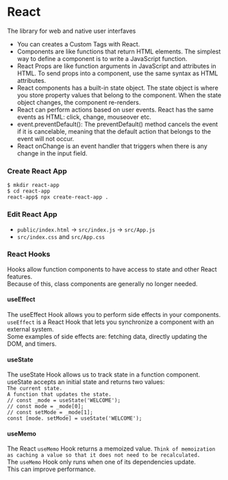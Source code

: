 # React
The library for web and native user interfaves
- You can creates a Custom Tags with React.
- Components are like functions that return HTML elements. The simplest way to define a component is to write a JavaScript function.
- React Props are like function arguments in JavaScript and attributes in HTML. To send props into a component, use the same syntax as HTML attributes.
- React components has a built-in state object. The state object is where you store property values that belong to the component. When the state object changes, the component re-renders.
- React can perform actions based on user events. React has the same events as HTML: click, change, mouseover etc.
- event.preventDefault(): The preventDefault() method cancels the event if it is cancelable, meaning that the default action that belongs to the event will not occur.
- React onChange is an event handler that triggers when there is any change in the input field.
### Create React App
`$ mkdir react-app`  
`$ cd react-app`  
`react-app$ npx create-react-app .`  
### Edit React App
- `public/index.html` -> `src/index.js` -> `src/App.js`
- `src/index.css` and `src/App.css`

### React Hooks
Hooks allow function components to have access to state and other React features.  
Because of this, class components are generally no longer needed.
#### useEffect
The useEffect Hook allows you to perform side effects in your components.  
`useEffect` is a React Hook that lets you synchronize a component with an external system.  
Some examples of side effects are: fetching data, directly updating the DOM, and timers.
#### useState
The useState Hook allows us to track state in a function component.  
useState accepts an initial state and returns two values:  
  `The current state.`  
  `A function that updates the state.`  
  `// const _mode = useState('WELCOME');`  
  `// const mode = _mode[0];`  
  `// const setMode = _mode[1];`  
  `const [mode. setMode] = useState('WELCOME');`  
#### useMemo
The React `useMemo` Hook returns a memoized value. `Think of memoization as caching a value so that it does not need to be recalculated.`  
The `useMemo` Hook only runs when one of its dependencies update.  
This can improve performance.  

